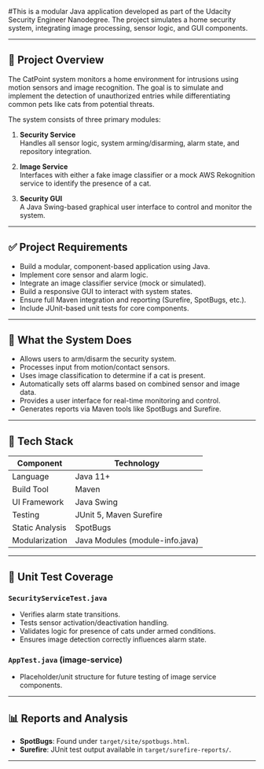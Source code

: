 #This is a modular Java application developed as part of the Udacity Security Engineer Nanodegree. The project simulates a home security system, integrating image processing, sensor logic, and GUI components.

---

## 📌 Project Overview

The CatPoint system monitors a home environment for intrusions using motion sensors and image recognition. The goal is to simulate and implement the detection of unauthorized entries while differentiating common pets like cats from potential threats.

The system consists of three primary modules:

1. **Security Service**  
   Handles all sensor logic, system arming/disarming, alarm state, and repository integration.

2. **Image Service**  
   Interfaces with either a fake image classifier or a mock AWS Rekognition service to identify the presence of a cat.

3. **Security GUI**  
   A Java Swing-based graphical user interface to control and monitor the system.

---

## ✅ Project Requirements

- Build a modular, component-based application using Java.
- Implement core sensor and alarm logic.
- Integrate an image classifier service (mock or simulated).
- Build a responsive GUI to interact with system states.
- Ensure full Maven integration and reporting (Surefire, SpotBugs, etc.).
- Include JUnit-based unit tests for core components.

---

## 🧠 What the System Does

- Allows users to arm/disarm the security system.
- Processes input from motion/contact sensors.
- Uses image classification to determine if a cat is present.
- Automatically sets off alarms based on combined sensor and image data.
- Provides a user interface for real-time monitoring and control.
- Generates reports via Maven tools like SpotBugs and Surefire.

---

## 🧱 Tech Stack

| Component     | Technology                     |
|---------------|-------------------------------|
| Language       | Java 11+                      |
| Build Tool     | Maven                         |
| UI Framework   | Java Swing                    |
| Testing        | JUnit 5, Maven Surefire       |
| Static Analysis| SpotBugs                      |
| Modularization | Java Modules (module-info.java) |

---

## 🧪 Unit Test Coverage

### `SecurityServiceTest.java`
- Verifies alarm state transitions.
- Tests sensor activation/deactivation handling.
- Validates logic for presence of cats under armed conditions.
- Ensures image detection correctly influences alarm state.

### `AppTest.java` (image-service)
- Placeholder/unit structure for future testing of image service components.

---

## 📊 Reports and Analysis

- **SpotBugs**: Found under `target/site/spotbugs.html`.
- **Surefire**: JUnit test output available in `target/surefire-reports/`.

---

